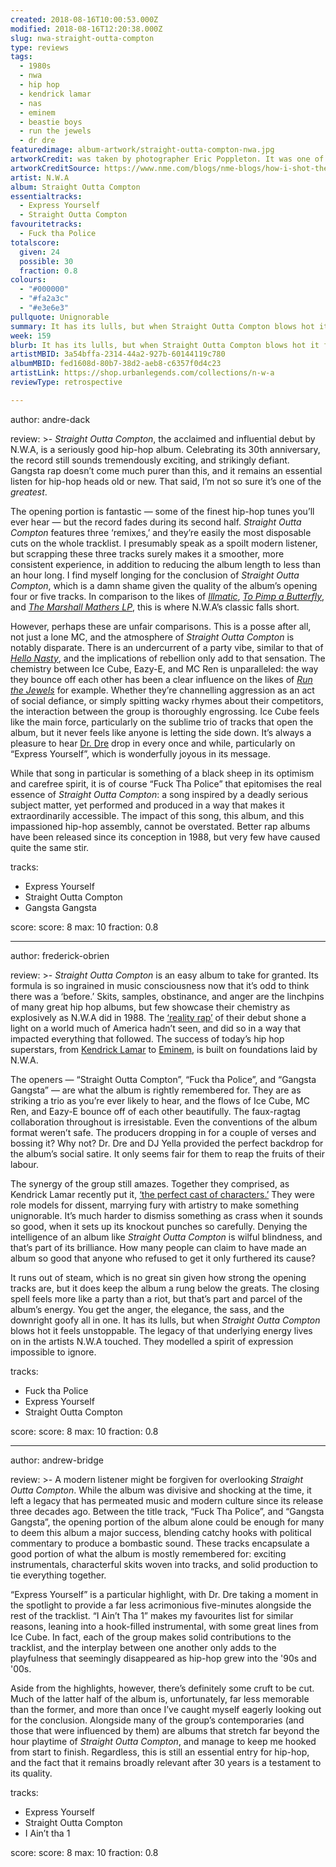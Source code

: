 ```yaml
---
created: 2018-08-16T10:00:53.000Z
modified: 2018-08-16T12:20:38.000Z
slug: nwa-straight-outta-compton
type: reviews
tags:
  - 1980s
  - nwa
  - hip hop
  - kendrick lamar
  - nas
  - eminem
  - beastie boys
  - run the jewels
  - dr dre
featuredimage: album-artwork/straight-outta-compton-nwa.jpg
artworkCredit: was taken by photographer Eric Poppleton. It was one of several ideas tried on the fly during a shoot in Los Angeles. ‘I just lay on the ground and they pointed what hopefully was an unloaded gun down at the camera,’ Poppleton recalled. ‘I couldn’t say for sure whether it was ready to fire, but it was definitely a real gun. There wasn’t anything fake back then.’
artworkCreditSource: https://www.nme.com/blogs/nme-blogs/how-i-shot-the-iconic-cover-to-nwas-straight-outta-compton-767110
artist: N.W.A
album: Straight Outta Compton
essentialtracks:
  - Express Yourself
  - Straight Outta Compton
favouritetracks:
  - Fuck tha Police
totalscore:
  given: 24
  possible: 30
  fraction: 0.8
colours:
  - "#000000"
  - "#fa2a3c"
  - "#e3e6e3"
pullquote: Unignorable
summary: It has its lulls, but when Straight Outta Compton blows hot it feels unstoppable. The legacy of that underlying energy lives on in the artists N.W.A touched. They modelled a spirit of expression impossible to ignore.
week: 159
blurb: It has its lulls, but when Straight Outta Compton blows hot it feels unstoppable. N.W.A modelled a spirit of expression impossible to ignore.
artistMBID: 3a54bffa-2314-44a2-927b-60144119c780
albumMBID: fed1608d-80b7-38d2-aeb8-c6357f0d4c23
artistLink: https://shop.urbanlegends.com/collections/n-w-a
reviewType: retrospective

---
```


author: andre-dack

review: >-
  *Straight Outta Compton*, the acclaimed and influential debut by N.W.A, is a seriously good hip-hop album. Celebrating its 30th anniversary, the record still sounds tremendously exciting, and strikingly defiant. Gangsta rap doesn’t come much purer than this, and it remains an essential listen for hip-hop heads old or new. That said, I’m not so sure it’s one of the *greatest*. 
  
  The opening portion is fantastic — some of the finest hip-hop tunes you’ll ever hear — but the record fades during its second half. *Straight Outta Compton* features three ‘remixes,’ and they’re easily the most disposable cuts on the whole tracklist. I presumably speak as a spoilt modern listener, but scrapping these three tracks surely makes it a smoother, more consistent experience, in addition to reducing the album length to less than an hour long. I find myself longing for the conclusion of *Straight Outta Compton*, which is a damn shame given the quality of the album’s opening four or five tracks. In comparison to the likes of [*Illmatic*](/reviews/nas-illmatic/), [*To Pimp a Butterfly*](/reviews/kendrick-lamar-to-pimp-a-butterfly/), and [*The Marshall Mathers LP*](/reviews/eminem-the-marshall-mathers-lp/), this is where N.W.A’s classic falls short.

  However, perhaps these are unfair comparisons. This is a posse after all, not just a lone MC, and the atmosphere of *Straight Outta Compton* is notably disparate. There is an undercurrent of a party vibe, similar to that of [*Hello Nasty*](/reviews/beastie-boys-hello-nasty/), and the implications of rebellion only add to that sensation. The chemistry between Ice Cube, Eazy-E, and MC Ren is unparalleled: the way they bounce off each other has been a clear influence on the likes of [*Run the Jewels*](/reviews/run-the-jewels-run-the-jewels-2/) for example. Whether they’re channelling aggression as an act of social defiance, or simply spitting wacky rhymes about their competitors, the interaction between the group is thoroughly engrossing. Ice Cube feels like the main force, particularly on the sublime trio of tracks that open the album, but it never feels like anyone is letting the side down. It’s always a pleasure to hear [Dr. Dre](/reviews/dr-dre-compton/) drop in every once and while, particularly on “Express Yourself”, which is wonderfully joyous in its message. 
  
  While that song in particular is something of a black sheep in its optimism and carefree spirit, it is of course “Fuck Tha Police” that epitomises the real essence of *Straight Outta Compton*: a song inspired by a deadly serious subject matter, yet performed and produced in a way that makes it extraordinarily accessible. The impact of this song, this album, and this impassioned hip-hop assembly, cannot be overstated. Better rap albums have been released since its conception in 1988, but very few have caused quite the same stir.

tracks:
  - Express Yourself
  - ­­Straight Outta Compton
  - ­­Gangsta Gangsta

score:
  score: 8
  max: 10
  fraction: 0.8

---
author: frederick-obrien

review: >-
  *Straight Outta Compton* is an easy album to take for granted. Its formula is so ingrained in music consciousness now that it’s odd to think there was a ‘before.’ Skits, samples, obstinance, and anger are the linchpins of many great hip hop albums, but few showcase their chemistry as explosively as N.W.A did in 1988. The [‘reality rap’](https://www.rollingstone.com/music/music-features/ice-cube-on-n-w-as-reality-rap-and-straight-outta-compton-movie-106622/) of their debut shone a light on a world much of America hadn’t seen, and did so in a way that impacted everything that followed. The success of today’s hip hop superstars, from [Kendrick Lamar](/reviews/kendrick-lamar-to-pimp-a-butterfly/) to [Eminem](/reviews/eminem-the-marshall-mathers-lp/), is built on foundations laid by N.W.A.

  The openers — “Straight Outta Compton”, “Fuck tha Police”, and “Gangsta Gangsta” — are what the album is rightly remembered for. They are as striking a trio as you’re ever likely to hear, and the flows of Ice Cube, MC Ren, and Eazy-E bounce off of each other beautifully. The faux-ragtag collaboration throughout is irresistable. Even the conventions of the album format weren’t safe. The producers dropping in for a couple of verses and bossing it? Why not? Dr. Dre and DJ Yella provided the perfect backdrop for the album’s social satire. It only seems fair for them to reap the fruits of their labour.

  The synergy of the group still amazes. Together they comprised, as Kendrick Lamar recently put it, [‘the perfect cast of characters.’](https://www.billboard.com/articles/columns/the-juice/6663126/kendrick-lamar-nwa-tribute-essay-eazy-e-dre) They were role models for dissent, marrying fury with artistry to make something unignorable. It’s much harder to dismiss something as crass when it sounds so good, when it sets up its knockout punches so carefully. Denying the intelligence of an album like *Straight Outta Compton* is wilful blindness, and that’s part of its brilliance. How many people can claim to have made an album so good that anyone who refused to get it only furthered its cause?

  It runs out of steam, which is no great sin given how strong the opening tracks are, but it does keep the album a rung below the greats. The closing spell feels more like a party than a riot, but that’s part and parcel of the album’s energy. You get the anger, the elegance, the sass, and the downright goofy all in one. It has its lulls, but when *Straight Outta Compton* blows hot it feels unstoppable. The legacy of that underlying energy lives on in the artists N.W.A touched. They modelled a spirit of expression impossible to ignore.

tracks:
  - Fuck tha Police
  - ­­Express Yourself
  - ­­Straight Outta Compton

score:
  score: 8
  max: 10
  fraction: 0.8

---
author: andrew-bridge

review: >-
  A modern listener might be forgiven for overlooking *Straight Outta Compton*. While the album was divisive and shocking at the time, it left a legacy that has permeated music and modern culture since its release three decades ago. Between the title track, “Fuck Tha Police”, and “Gangsta Gangsta”, the opening portion of the album alone could be enough for many to deem this album a major success, blending catchy hooks with political commentary to produce a bombastic sound. These tracks encapsulate a good portion of what the album is mostly remembered for: exciting instrumentals, characterful skits woven into tracks, and solid production to tie everything together. 
  
  “Express Yourself” is a particular highlight, with Dr. Dre taking a moment in the spotlight to provide a far less acrimonious five-minutes alongside the rest of the tracklist. “I Ain’t Tha 1” makes my favourites list for similar reasons, leaning into a hook-filled instrumental, with some great lines from Ice Cube. In fact, each of the group makes solid contributions to the tracklist, and the interplay between one another only adds to the playfulness that seemingly disappeared as hip-hop grew into the '90s and '00s. 
  
  Aside from the highlights, however, there’s definitely some cruft to be cut. Much of the latter half of the album is, unfortunately, far less memorable than the former, and more than once I’ve caught myself eagerly looking out for the conclusion. Alongside many of the group’s contemporaries (and those that were influenced by them) are albums that stretch far beyond the hour playtime of *Straight Outta Compton*, and manage to keep me hooked from start to finish. Regardless, this is still an essential entry for hip-hop, and the fact that it remains broadly relevant after 30 years is a testament to its quality.

tracks:
  - Express Yourself
  - ­­Straight Outta Compton
  - ­­I Ain’t tha 1
  
score:
  score: 8
  max: 10
  fraction: 0.8
